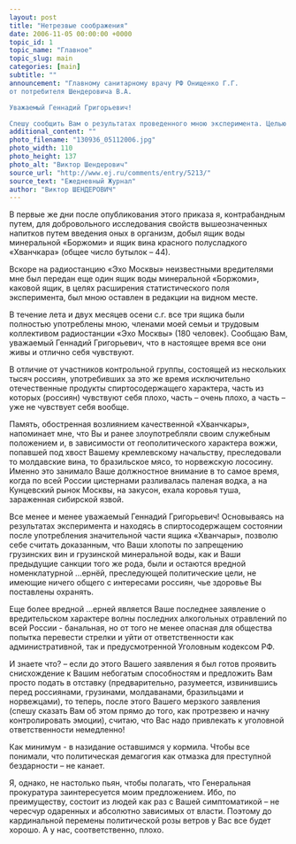 ```yaml
---
layout: post
title: "Нетрезвые соображения"
date: 2006-11-05 00:00:00 +0000
topic_id: 1
topic_name: "Главное"
topic_slug: main
categories: [main]
subtitle: ""
announcement: "Главному санитарному врачу РФ Онищенко Г.Г.
от потребителя Шендеровича В.А.

Уважаемый Геннадий Григорьевич!

Спешу сообщить Вам о результатах проведенного мною эксперимента. Целью эксперимента было уточнение степени реальной опасности, представляемой жидкими продуктами питания из Республики Грузия, запрещенными к ввозу в Россию Вашим приказом № 0100/3267-06-23 от 25.03.2006 года."
additional_content: ""
photo_filename: "130936_05112006.jpg"
photo_width: 110
photo_height: 137
photo_alt: "Виктор Шендерович"
source_url: "http://www.ej.ru/comments/entry/5213/"
source_text: "Ежедневный Журнал"
author: "Виктор ШЕНДЕРОВИЧ"
---
```

В первые же дни после опубликования этого приказа я, контрабандным путем, для добровольного исследования свойств вышеозначенных напитков путем введения оных в организм, добыл ящик воды минеральной «Боржоми» и ящик вина красного полусладкого «Хванчкара» (общее число бутылок – 44).

Вскоре на радиостанцию «Эхо Москвы» неизвестными вредителями мне был передан еще один ящик воды минеральной «Боржоми», каковой ящик, в целях расширения статистического поля эксперимента, был мною оставлен в редакции на видном месте.

В течение лета и двух месяцев осени с.г. все три ящика были полностью употреблены мною, членами моей семьи и трудовым коллективом радиостанции «Эхо Москвы» (180 человек).
Сообщаю Вам, уважаемый Геннадий Григорьевич, что в настоящее время все они живы и отлично себя чувствуют.

В отличие от участников контрольной группы, состоящей из нескольких тысяч россиян, употребивших за это же время исключительно отечественные продукты спиртосодержащего характера, часть из которых (россиян) чувствуют себя плохо, часть – очень плохо, а часть – уже не чувствует себя вообще.

Память, обостренная возлиянием качественной «Хванчкары», напоминает мне, что Вы и ранее злоупотребляли своим служебным положением и, в зависимости от геополитического характера вожжи, попавшей под хвост Вашему кремлевскому начальству, преследовали то молдавские вина, то бразильское мясо, то норвежскую лососину. Именно это занимало Ваше должностное внимание в то самое время, когда по всей России цистернами разливалась паленая водка, а на Кунцевский рынок Москвы, на закусон, ехала коровья туша, зараженная сибирской язвой.

Все менее и менее уважаемый Геннадий Григорьевич!
Основываясь на результатах эксперимента и находясь в спиртосодержащем состоянии после употребления значительной части ящика «Хванчары», позволю себе считать доказанным, что Ваши хлопоты по запрещению грузинских вин и грузинской минеральной воды, как и Ваши предыдущие санкции того же рода, были и остаются вредной номенклатурной ...ернёй, преследующей политические цели, не имеющие ничего общего с интересами россиян, чье здоровье Вы поставлены охранять.

Еще более вредной ...ерней является Ваше последнее заявление о вредительском характере волны последних алкогольных отравлений по всей России - банальная, но от того не менее опасная для общества попытка перевести стрелки и уйти от ответственности как административной, так и предусмотренной Уголовным кодексом РФ.

И знаете что? – если до этого Вашего заявления я был готов проявить снисхождение к Вашим небогатым способностям и предложить Вам просто подать в отставку (предварительно, разумеется, извинившись перед россиянами, грузинами, молдаванами, бразильцами и норвежцами), то теперь, после этого Вашего мерзкого заявления (спешу сказать Вам об этом прямо до того, как протрезвею и начну контролировать эмоции), считаю, что Вас надо привлекать к уголовной ответственности немедленно!

Как минимум - в назидание оставшимся у кормила.
Чтобы все понимали, что политическая демагогия как отмазка для преступной бездарности – не канает.

Я, однако, не настолько пьян, чтобы полагать, что Генеральная прокуратура заинтересуется моим предложением. Ибо, по преимуществу, состоит из людей как раз с Вашей симптоматикой – не чересчур одаренных и абсолютно зависимых от власти.
Поэтому до кардинальной перемены политической розы ветров у Вас все будет хорошо.
А у нас, соответственно, плохо.
